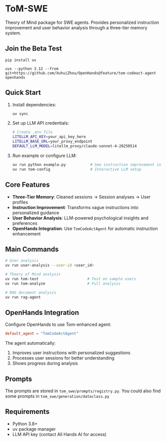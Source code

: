 # ToM-SWE

Theory of Mind package for SWE agents. Provides personalized instruction improvement and user behavior analysis through a three-tier memory system.

## Join the Beta Test

```
pip install uv

uvx --python 3.12 --from git+https://github.com/XuhuiZhou/OpenHands@feature/tom-codeact-agent openhands
```

## Quick Start

1. Install dependencies:
   ```bash
   uv sync
   ```

2. Set up LLM API credentials:
   ```bash
   # Create .env file
   LITELLM_API_KEY=your_api_key_here
   LITELLM_BASE_URL=your_proxy_endpoint
   DEFAULT_LLM_MODEL=litellm_proxy/claude-sonnet-4-20250514
   ```

3. Run example or configure LLM:
   ```bash
   uv run python example.py           # See instruction improvement in action
   uv run tom-config                  # Interactive LLM setup
   ```

## Core Features

- **Three-Tier Memory**: Cleaned sessions → Session analyses → User profiles
- **Instruction Improvement**: Transforms vague instructions into personalized guidance
- **User Behavior Analysis**: LLM-powered psychological insights and preferences
- **OpenHands Integration**: Use `TomCodeActAgent` for automatic instruction enhancement

## Main Commands

```bash
# User analysis
uv run user-analysis --user-id <user_id>

# Theory of Mind analysis
uv run tom-test                      # Test on sample users
uv run tom-analyze                   # Full analysis

# RAG document analysis
uv run rag-agent
```

## OpenHands Integration

Configure OpenHands to use Tom-enhanced agent:
```toml
default_agent = "TomCodeActAgent"
```

The agent automatically:
1. Improves user instructions with personalized suggestions
2. Processes user sessions for better understanding
3. Shows progress during analysis

## Prompts

The prompts are stored in `tom_swe/prompts/registry.py`.
You could also find some prompts in `tom_swe/generation/dataclass.py`


## Requirements

- Python 3.8+
- uv package manager
- LLM API key (contact All Hands AI for access)
